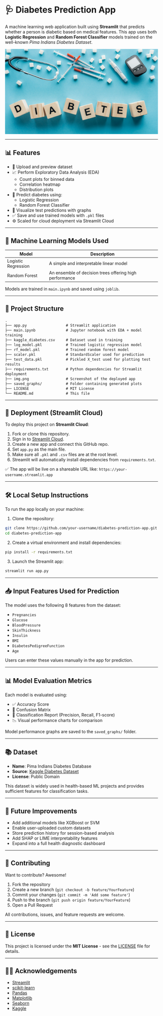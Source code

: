 # 🩺 Diabetes Prediction App

A machine learning web application built using **Streamlit** that predicts whether a person is diabetic based on medical features. This app uses both **Logistic Regression** and **Random Forest Classifier** models trained on the well-known *Pima Indians Diabetes Dataset*.

![App Screenshot](img.png)

---

## 📊 Features

- 📁 Upload and preview dataset
- 📈 Perform Exploratory Data Analysis (EDA)
  - Count plots for binned data
  - Correlation heatmap
  - Distribution plots
- 🧠 Predict diabetes using:
  - Logistic Regression
  - Random Forest Classifier
- 🧪 Visualize test predictions with graphs
- ✅ Save and use trained models with `.pkl` files
- ⚙️ Scaled for cloud deployment via Streamlit Cloud

---

## 🧠 Machine Learning Models Used

| Model               | Description                             |
|--------------------|-----------------------------------------|
| Logistic Regression| A simple and interpretable linear model |
| Random Forest      | An ensemble of decision trees offering high performance |

Models are trained in `main.ipynb` and saved using `joblib`.

---

## 📁 Project Structure

```
.
├── app.py                  # Streamlit application
├── main.ipynb              # Jupyter notebook with EDA + model training
├── kaggle_diabetes.csv     # Dataset used in training
├── log_model.pkl           # Trained logistic regression model
├── rf_model.pkl            # Trained random forest model
├── scaler.pkl              # StandardScaler used for prediction
├── test_data.pkl           # Pickled X_test used for plotting test results
├── requirements.txt        # Python dependencies for Streamlit deployment
├── img.png                 # Screenshot of the deployed app
├── saved_graphs/           # Folder containing generated plots
├── LICENSE                 # MIT License
└── README.md               # This file
```

---

## 🚀 Deployment (Streamlit Cloud)

To deploy this project on **Streamlit Cloud**:

1. Fork or clone this repository.
2. Sign in to [Streamlit Cloud](https://streamlit.io/cloud).
3. Create a new app and connect this GitHub repo.
4. Set `app.py` as the main file.
5. Make sure all `.pkl` and `.csv` files are at the root level.
6. Streamlit will automatically install dependencies from `requirements.txt`.

✅ The app will be live on a shareable URL like: `https://your-username.streamlit.app`

---

## 🛠️ Local Setup Instructions

To run the app locally on your machine:

1. Clone the repository:

```bash
git clone https://github.com/your-username/diabetes-prediction-app.git
cd diabetes-prediction-app
```

2. Create a virtual environment and install dependencies:

```bash
pip install -r requirements.txt
```

3. Launch the Streamlit app:

```bash
streamlit run app.py
```

---

## 📥 Input Features Used for Prediction

The model uses the following 8 features from the dataset:

- `Pregnancies`
- `Glucose`
- `BloodPressure`
- `SkinThickness`
- `Insulin`
- `BMI`
- `DiabetesPedigreeFunction`
- `Age`

Users can enter these values manually in the app for prediction.

---

## 📊 Model Evaluation Metrics

Each model is evaluated using:

- ✅ Accuracy Score
- 🧮 Confusion Matrix
- 📃 Classification Report (Precision, Recall, F1-score)
- 📉 Visual performance charts for comparison

Model performance graphs are saved to the `saved_graphs/` folder.

---

## 📚 Dataset

- **Name**: Pima Indians Diabetes Database
- **Source**: [Kaggle Diabetes Dataset](https://www.kaggle.com/datasets/mathchi/diabetes-data-set)
- **License**: Public Domain

This dataset is widely used in health-based ML projects and provides sufficient features for classification tasks.

---

## 🤖 Future Improvements

- Add additional models like XGBoost or SVM
- Enable user-uploaded custom datasets
- Store prediction history for session-based analysis
- Add SHAP or LIME interpretability features
- Expand into a full health diagnostic dashboard

---

## 🤝 Contributing

Want to contribute? Awesome!

1. Fork the repository
2. Create a new branch (`git checkout -b feature/YourFeature`)
3. Commit your changes (`git commit -m 'Add some feature'`)
4. Push to the branch (`git push origin feature/YourFeature`)
5. Open a Pull Request

All contributions, issues, and feature requests are welcome.

---

## 📝 License

This project is licensed under the **MIT License** - see the [LICENSE](LICENSE) file for details.

---

## 🙋‍♀️ Acknowledgements

- [Streamlit](https://streamlit.io/)
- [scikit-learn](https://scikit-learn.org/)
- [Pandas](https://pandas.pydata.org/)
- [Matplotlib](https://matplotlib.org/)
- [Seaborn](https://seaborn.pydata.org/)
- [Kaggle](https://www.kaggle.com/)
